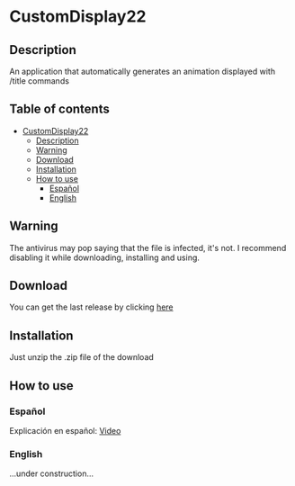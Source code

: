 # CustomDisplay22

## Description
An application that automatically generates an animation displayed with /title commands
 
## Table of contents
- [CustomDisplay22](#customdisplay22)
  * [Description](#description)
  * [Warning](#warning)
  * [Download](#download)
  * [Installation](#installation)
  * [How to use](#how-to-use)
    + [Español](#espa-ol)
    + [English](#english)

## Warning
The antivirus may pop saying that the file is infected, it's not. I recommend disabling it while downloading, installing and using.

## Download
You can get the last release by clicking [here](https://github.com/Julioxidop/CustomDisplay22/releases/latest)

## Installation
Just unzip the .zip file of the download

## How to use

### Español
Explicación en español: [Video](https://www.youtube.com/watch?v=I3DSqWI2oHo)

### English

...under construction...

